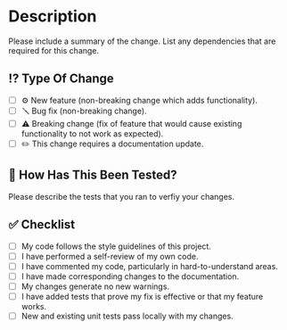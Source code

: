 # Description

Please include a summary of the change. List any dependencies that are required for this change.

## ⁉️ Type Of Change

- [ ] ⚙️ New feature (non-breaking change which adds functionality).
- [ ] 🪛 Bug fix (non-breaking change).
- [ ] ⚠️ Breaking change (fix of feature that would cause existing functionality to not work as expected).
- [ ] ✏️ This change requires a documentation update.

## 🧪 How Has This Been Tested?

Please describe the tests that you ran to verfiy your changes.

## ✅ Checklist

- [ ] My code follows the style guidelines of this project.
- [ ] I have performed a self-review of my own code.
- [ ] I have commented my code, particularly in hard-to-understand areas.
- [ ] I have made corresponding changes to the documentation.
- [ ] My changes generate no new warnings.
- [ ] I have added tests that prove my fix is effective or that my feature works.
- [ ] New and existing unit tests pass locally with my changes.
